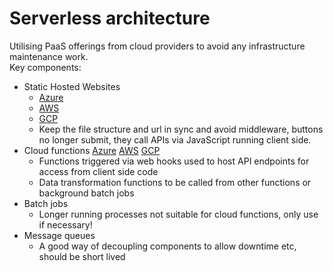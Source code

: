 # Serverless architecture


Utilising PaaS offerings from cloud providers to avoid any infrastructure maintenance work.  
Key components:
* Static Hosted Websites
    * [Azure](https://docs.microsoft.com/en-us/azure/storage/blobs/storage-blob-static-website)
    * [AWS](https://docs.aws.amazon.com/AmazonS3/latest/dev/WebsiteHosting.html) 
    * [GCP](https://cloud.google.com/storage/docs/hosting-static-website)
    * Keep the file structure and url in sync and avoid middleware, buttons no longer submit, they call APIs via JavaScript running client side.
* Cloud functions [Azure](https://azure.microsoft.com/en-gb/services/functions/) [AWS](https://aws.amazon.com/lambda/) [GCP](https://cloud.google.com/functions/)
    * Functions triggered via web hooks used to host API endpoints for access from client side code
    * Data transformation functions to be called from other functions or background batch jobs
* Batch jobs
  * Longer running processes not suitable for cloud functions, only use if necessary!
* Message queues
  * A good way of decoupling components to allow downtime etc, should be short lived
